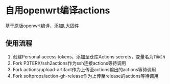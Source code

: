# 自用openwrt编译actions
基于原版openwrt编译，添加L大固件

## 使用流程
1. 创建Personal access tokens，添加至仓库Actions secrets，变量名为```TOKEN```
2. Fork P3TERX/ssh2actions作为ssh连接actions等待调用
3. Fork actions/upload-artifact作为上传至actions输出的actions等待调用
4. Fork softprops/action-gh-release作为上传至release的actions等待调用
